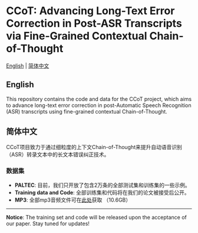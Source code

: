 # CCoT: Advancing Long-Text Error Correction in Post-ASR Transcripts via Fine-Grained Contextual Chain-of-Thought

[English](#english) | [简体中文](#简体中文)

## English

This repository contains the code and data for the CCoT project, which aims to advance long-text error correction in post-Automatic Speech Recognition (ASR) transcripts using fine-grained contextual Chain-of-Thought.

## 简体中文

CCoT项目致力于通过细粒度的上下文Chain-of-Thought来提升自动语音识别（ASR）转录文本中的长文本错误纠正技术。

### 数据集

- **PALTEC**: 目前，我们只开放了包含2万条的全部测试集和训练集的一些示例。
- **Training data and Code**: 全部训练集和代码将在我们的论文被接受后公开。
- **MP3**: 全部mp3音频文件可在[此处](https://pan.baidu.com/s/16VJNLRMrAfk05htePZDQQQ?pwd=xmiz)获取 （10.6GB）
---

**Notice**: The training set and code will be released upon the acceptance of our paper. Stay tuned for updates!
